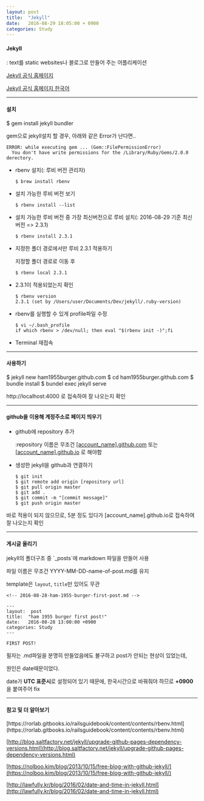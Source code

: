 ```yaml
---
layout: post
title:  "Jekyll"
date:   2016-08-29 18:05:00 + 0900
categories: Study
---
```

<h4> Jekyll </h4>
: text를 static websites나 블로그로 만들어 주는 어플리케이션

[Jekyll 공식 홈페이지](http://jekyllrb.com)

[Jekyll 공식 홈페이지 한국어](http://jekyllrb-ko.github.io)

---
<h4> 설치 </h4>
    $ gem install jekyll bundler

gem으로 jekyll설치 할 경우, 아래와 같은 Error가 난다면..

    ERROR: while executing gem ... (Gem::FilePermissionError)
      You don't have write permissions for the /Library/Ruby/Gems/2.0.0 derectory.

* rbenv 설치(: 루비 버전 관리자)

      $ brew install rbenv

* 설치 가능한 루비 버전 보기

      $ rbenv install --list

* 설치 가능한 루비 버전 중 가장 최신버전으로 루비 설치(: 2016-08-29 기준 최신 버전 => 2.3.1)

      $ rbenv install 2.3.1

* 지정한 폴더 경로에서만 루비 2.3.1 적용하기

  지정할 폴더 경로로 이동 후

      $ rbenv local 2.3.1

* 2.3.1이 적용되었는지 확인

      $ rbenv version
      2.3.1 (set by /Users/user/Documents/Dev/jekyll/.ruby-version)

* rbenv를 실행할 수 있게 profile파일 수정

      $ vi ~/.bash_profile
      if which rbenv > /dev/null; then eval "$(rbenv init -)";fi

* Terminal 재접속

---
<h4> 사용하기 </h4>
    $ jekyll new ham1955burger.github.com
    $ cd ham1955burger.github.com
    $ bundle install
    $ bundel exec jekyll serve

http://localhost:4000 로 접속하여 잘 나오는지 확인

---
<h4> github을 이용해 계정주소로 페이지 띄우기 </h4>

* github에 repository 추가

  :repository 이름은 무조건 <u>[account_name].github.com</u> 또는 <u>[account_name].github.io</u> 로 해야함

* 생성한 jekyll을 github과 연결하기

      $ git init
      $ git remote add origin [repository url]
      $ git pull origin master
      $ git add .
      $ git commit -m "[commit message]"
      $ git push origin master

바로 적용이 되지 않으므로, 5분 정도 있다가 [account_name].github.io로 접속하여 잘 나오는지 확인

---
<h4> 게시글 올리기 </h4>
jekyll의 폴더구조 중 `_posts`에 markdown 파일을 만들어 사용

파일 이름은 무조건 YYYY-MM-DD-name-of-post.md를 유지

template은 `layout`, `title`만 있어도 무관

    <!-- 2016-08-28-ham-1955-burger-first-post.md -->

    ---
    layout:  post
    title:  "ham 1955 burger first post!"
    date:   2016-08-28 13:00:00 +0900
    categories: Study
    ---

    FIRST POST!

필자는 .md파일을 분명히 만들었음에도 불구하고 post가 안되는 현상이 있었는데,

원인은 date때문이었다.

date가 **UTC 표준시**로 설정되어 있기 때문에, 한국시간으로 바꿔줘야 하므로 **+0900**을 붙여주어 fix

---
<h4> 참고 및 더 알아보기 </h4>
[https://rorlab.gitbooks.io/railsguidebook/content/contents/rbenv.html](https://rorlab.gitbooks.io/railsguidebook/content/contents/rbenv.html)

[http://blog.saltfactory.net/jekyll/upgrade-github-pages-dependency-versions.html](http://blog.saltfactory.net/jekyll/upgrade-github-pages-dependency-versions.html)

[https://nolboo.kim/blog/2013/10/15/free-blog-with-github-jekyll/](https://nolboo.kim/blog/2013/10/15/free-blog-with-github-jekyll/)

[http://lawfully.kr/blog/2016/02/date-and-time-in-jekyll.html](http://lawfully.kr/blog/2016/02/date-and-time-in-jekyll.html)
